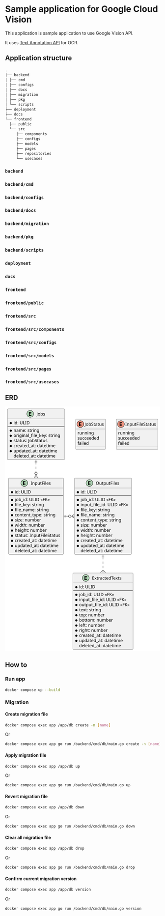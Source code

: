 # Sample application for Google Cloud Vision

This application is sample application to use Google Vision API.

It uses [Text Annotation API](https://cloud.google.com/vision/docs/ocr) for OCR.

## Application structure

```
.
├── backend
│ ├── cmd
│ ├── configs
│ ├── docs
│ ├── migration
│ ├── pkg
│ └── scripts
├── deployment
├── docs
└── frontend
  ├── public
  └── src
     ├── components
     ├── configs
     ├── models
     ├── pages
     ├── repositories
     └── usecases
```

### `backend`

### `backend/cmd`

### `backend/configs`

### `backend/docs`

### `backend/migration`

### `backend/pkg`

### `backend/scripts`

### `deployment`

### `docs`

### `frontend`

### `frontend/public`


### `frontend/src`


### `frontend/src/components`


### `frontend/src/configs`


### `frontend/src/models`


### `frontend/src/pages`


### `frontend/src/usecases`


## ERD

![ERD](./docs/tables.svg)

## How to

### Run app

```bash
docker compose up --build
```

### Migration

#### Create migration file

```bash
docker compose exec app /app/db create -n [name]
```

Or

```bash
docker compose exec app go run /backend/cmd/db/main.go create -n [name]
```

#### Apply migration file

```bash
docker compose exec app /app/db up
```

Or

```bash
docker compose exec app go run /backend/cmd/db/main.go up
```

#### Revert migration file

```bash
docker compose exec app /app/db down
```

Or

```bash
docker compose exec app go run /backend/cmd/db/main.go down
```

#### Clear all migration file

```bash
docker compose exec app /app/db drop
```

Or

```bash
docker compose exec app go run /backend/cmd/db/main.go drop
```

#### Confirm current migration version

```bash
docker compose exec app /app/db version
```

Or

```bash
docker compose exec app go run /backend/cmd/db/main.go version
```
